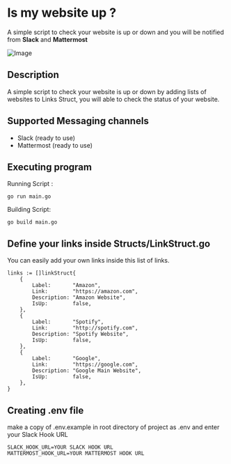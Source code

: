 # Is my website up ?

A simple script to check your website is up or down and you will be notified from **Slack** and **Mattermost**

![Image](https://i.ibb.co/Sm1mXJX/Screen-Shot-2020-08-06-at-2-36-54-PM.png)

## Description

A simple script to check your website is up or down by adding lists of websites to Links Struct, you will able to check the status of your website.


## Supported Messaging channels 

 - Slack (ready to use)
 - Mattermost (ready to use)

## Executing program

Running Script : 

```
go run main.go
```

Building Script: 

```
go build main.go
```

## Define your links inside Structs/LinkStruct.go

You can easily add your own links inside this list of links.
```
links := []linkStruct{
	{
		Label:       "Amazon",
		Link:        "https://amazon.com",
		Description: "Amazon Website",
		IsUp:        false,
	},
	{
		Label:       "Spotify",
		Link:        "http://spotify.com",
		Description: "Spotify Website",
		IsUp:        false,
	},
	{
		Label:       "Google",
		Link:        "https://google.com",
		Description: "Google Main Website",
		IsUp:        false,
	},
}	
```

## Creating .env file
make a copy of .env.example in root directory of project as .env and enter your Slack Hook URL

```
SLACK_HOOK_URL=YOUR SLACK HOOK URL
MATTERMOST_HOOK_URL=YOUR MATTERMOST HOOK URL
```
